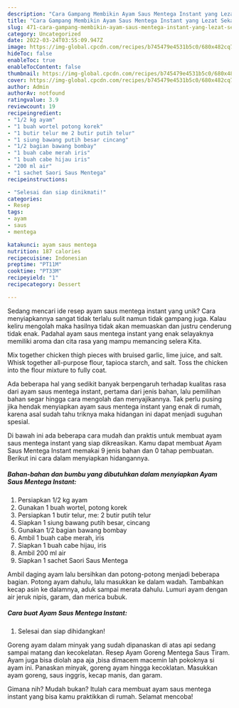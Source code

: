 ```yaml
---
description: "Cara Gampang Membikin Ayam Saus Mentega Instant yang Lezat Sekali"
title: "Cara Gampang Membikin Ayam Saus Mentega Instant yang Lezat Sekali"
slug: 471-cara-gampang-membikin-ayam-saus-mentega-instant-yang-lezat-sekali
category: Uncategorized
date: 2022-03-24T03:55:09.947Z
image: https://img-global.cpcdn.com/recipes/b745479e4531b5c0/680x482cq70/ayam-saus-mentega-instant-foto-resep-utama.jpg
hideToc: false
enableToc: true
enableTocContent: false
thumbnail: https://img-global.cpcdn.com/recipes/b745479e4531b5c0/680x482cq70/ayam-saus-mentega-instant-foto-resep-utama.jpg
cover: https://img-global.cpcdn.com/recipes/b745479e4531b5c0/680x482cq70/ayam-saus-mentega-instant-foto-resep-utama.jpg
author: Admin
authorAv: notfound
ratingvalue: 3.9
reviewcount: 19
recipeingredient:
- "1/2 kg ayam"
- "1 buah wortel potong korek"
- "1 butir telur me 2 butir putih telur"
- "1 siung bawang putih besar cincang"
- "1/2 bagian bawang bombay"
- "1 buah cabe merah iris"
- "1 buah cabe hijau iris"
- "200 ml air"
- "1 sachet Saori Saus Mentega"
recipeinstructions:

- "Selesai dan siap dinikmati!"
categories:
- Resep
tags:
- ayam
- saus
- mentega

katakunci: ayam saus mentega 
nutrition: 187 calories
recipecuisine: Indonesian
preptime: "PT11M"
cooktime: "PT33M"
recipeyield: "1"
recipecategory: Dessert

---
```





Sedang mencari ide resep ayam saus mentega instant yang unik? Cara menyiapkannya sangat tidak terlalu sulit namun tidak gampang juga. Kalau keliru mengolah maka hasilnya tidak akan memuaskan dan justru cenderung tidak enak. Padahal ayam saus mentega instant yang enak selayaknya memiliki aroma dan cita rasa yang mampu memancing selera Kita.





Mix together chicken thigh pieces with bruised garlic, lime juice, and salt. Whisk together all-purpose flour, tapioca starch, and salt. Toss the chicken into the flour mixture to fully coat.

Ada beberapa hal yang sedikit banyak berpengaruh terhadap kualitas rasa dari ayam saus mentega instant, pertama dari jenis bahan, lalu pemilihan bahan segar hingga cara mengolah dan menyajikannya. Tak perlu pusing jika hendak menyiapkan ayam saus mentega instant yang enak di rumah, karena asal sudah tahu triknya maka hidangan ini dapat menjadi suguhan spesial.






Di bawah ini ada beberapa cara mudah dan praktis untuk membuat ayam saus mentega instant yang siap dikreasikan. Kamu dapat membuat Ayam Saus Mentega Instant memakai 9 jenis bahan dan 0 tahap pembuatan. Berikut ini cara dalam menyiapkan hidangannya.

<!--inarticleads1-->

##### Bahan-bahan dan bumbu yang dibutuhkan dalam menyiapkan Ayam Saus Mentega Instant:

1. Persiapkan 1/2 kg ayam
1. Gunakan 1 buah wortel, potong korek
1. Persiapkan 1 butir telur, me: 2 butir putih telur
1. Siapkan 1 siung bawang putih besar, cincang
1. Gunakan 1/2 bagian bawang bombay
1. Ambil 1 buah cabe merah, iris
1. Siapkan 1 buah cabe hijau, iris
1. Ambil 200 ml air
1. Siapkan 1 sachet Saori Saus Mentega


Ambil daging ayam lalu bersihkan dan potong-potong menjadi beberapa bagian. Potong ayam dahulu, lalu masukkan ke dalam wadah. Tambahkan kecap asin ke dalamnya, aduk sampai merata dahulu. Lumuri ayam dengan air jeruk nipis, garam, dan merica bubuk. 

<!--inarticleads2-->

##### Cara buat Ayam Saus Mentega Instant:


1. Selesai dan siap dihidangkan!

Goreng ayam dalam minyak yang sudah dipanaskan di atas api sedang sampai matang dan kecokelatan. Resep Ayam Goreng Mentega Saus Tiram. Ayam juga bisa diolah apa aja ,bisa dimacem macemin lah pokoknya si ayam ini. Panaskan minyak, goreng ayam hingga kecoklatan. Masukkan ayam goreng, saus inggris, kecap manis, dan garam. 

Gimana nih? Mudah bukan? Itulah cara membuat ayam saus mentega instant yang bisa kamu praktikkan di rumah. Selamat mencoba!
